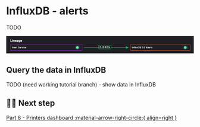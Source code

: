 # InfluxDB - alerts

TODO

![InfluxDB raw data pipeline segment](./images/influxdb-alerts-pipeline-segment.png)


## Query the data in InfluxDB

TODO (need working tutorial branch) - show data in InfluxDB


## 🏃‍♀️ Next step

[Part 8 - Printers dashboard :material-arrow-right-circle:{ align=right }](./printers-dashboard.md)

